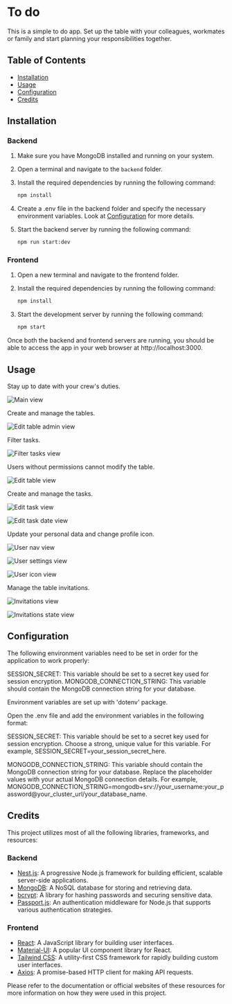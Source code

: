 # To do

This is a simple to do app. Set up the table with your colleagues, workmates or family and start planning your responsibilities together.

## Table of Contents

- [Installation](#installation)
- [Usage](#usage)
- [Configuration](#configuration)
- [Credits](#credits)

## Installation

### Backend

1. Make sure you have MongoDB installed and running on your system.
2. Open a terminal and navigate to the `backend` folder.
3. Install the required dependencies by running the following command:

   ```bash
   npm install
   ```

4. Create a .env file in the backend folder and specify the necessary environment variables. Look at [Configuration](#configuration) for more details.

5. Start the backend server by running the following command:

   ```bash
   npm run start:dev
   ```

### Frontend

1. Open a new terminal and navigate to the frontend folder.
2. Install the required dependencies by running the following command:

   ```bash
   npm install
   ```

3. Start the development server by running the following command:

   ```bash
   npm start
   ```

Once both the backend and frontend servers are running, you should be able to access the app in your web browser at http://localhost:3000.

## Usage

Stay up to date with your crew's duties.

![Main view](./assets/main-view.png)

Create and manage the tables.

![Edit table admin view](./assets/edit-table-admin-view.png)

Filter tasks.

![Filter tasks view](./assets/filter-tasks-view.png)

Users without permissions cannot modify the table.

![Edit table view](./assets/edit-table-view.png)

Create and manage the tasks.

![Edit task view](./assets/edit-task-view.png)

![Edit task date view](./assets/edit-task-date-view.png)

Update your personal data and change profile icon.

![User nav view](./assets/user-nav.jpg)

![User settings view](./assets/user-settings-view.jpg)

![User icon view](./assets/user-settings-icon-view.jpg)

Manage the table invitations.

![Invitations view](./assets/invitations-view.jpg)

![Invitations state view](./assets/invitations-state-view.jpg)

## Configuration

The following environment variables need to be set in order for the application to work properly:

SESSION_SECRET: This variable should be set to a secret key used for session encryption.
MONGODB_CONNECTION_STRING: This variable should contain the MongoDB connection string for your database.

Environment variables are set up with 'dotenv' package.

Open the .env file and add the environment variables in the following format:

SESSION_SECRET: This variable should be set to a secret key used for session encryption. Choose a strong, unique value for this variable. For example, SESSION_SECRET=your_session_secret_here.

MONGODB_CONNECTION_STRING: This variable should contain the MongoDB connection string for your database. Replace the placeholder values with your actual MongoDB connection details. For example, MONGODB_CONNECTION_STRING=mongodb+srv://your_username:your_password@your_cluster_url/your_database_name.

## Credits

This project utilizes most of all the following libraries, frameworks, and resources:

### Backend

- [Nest.js](https://nestjs.com/): A progressive Node.js framework for building efficient, scalable server-side applications.
- [MongoDB](https://www.mongodb.com/): A NoSQL database for storing and retrieving data.
- [bcrypt](https://www.npmjs.com/package/bcrypt): A library for hashing passwords and securing sensitive data.
- [Passport.js](http://www.passportjs.org/): An authentication middleware for Node.js that supports various authentication strategies.

### Frontend

- [React](https://reactjs.org/): A JavaScript library for building user interfaces.
- [Material-UI](https://material-ui.com/): A popular UI component library for React.
- [Tailwind CSS](https://tailwindcss.com/): A utility-first CSS framework for rapidly building custom user interfaces.
- [Axios](https://axios-http.com/): A promise-based HTTP client for making API requests.

Please refer to the documentation or official websites of these resources for more information on how they were used in this project.
